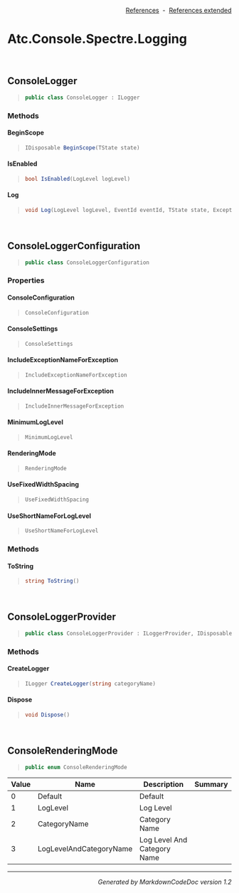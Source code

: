 <div style='text-align: right'>

[References](Index.md)&nbsp;&nbsp;-&nbsp;&nbsp;[References extended](IndexExtended.md)
</div>

# Atc.Console.Spectre.Logging

<br />

## ConsoleLogger

>```csharp
>public class ConsoleLogger : ILogger
>```

### Methods

#### BeginScope
>```csharp
>IDisposable BeginScope(TState state)
>```
#### IsEnabled
>```csharp
>bool IsEnabled(LogLevel logLevel)
>```
#### Log
>```csharp
>void Log(LogLevel logLevel, EventId eventId, TState state, Exception exception, Func<TState, Exception, string> formatter)
>```

<br />

## ConsoleLoggerConfiguration

>```csharp
>public class ConsoleLoggerConfiguration
>```

### Properties

#### ConsoleConfiguration
>```csharp
>ConsoleConfiguration
>```
#### ConsoleSettings
>```csharp
>ConsoleSettings
>```
#### IncludeExceptionNameForException
>```csharp
>IncludeExceptionNameForException
>```
#### IncludeInnerMessageForException
>```csharp
>IncludeInnerMessageForException
>```
#### MinimumLogLevel
>```csharp
>MinimumLogLevel
>```
#### RenderingMode
>```csharp
>RenderingMode
>```
#### UseFixedWidthSpacing
>```csharp
>UseFixedWidthSpacing
>```
#### UseShortNameForLogLevel
>```csharp
>UseShortNameForLogLevel
>```
### Methods

#### ToString
>```csharp
>string ToString()
>```

<br />

## ConsoleLoggerProvider

>```csharp
>public class ConsoleLoggerProvider : ILoggerProvider, IDisposable
>```

### Methods

#### CreateLogger
>```csharp
>ILogger CreateLogger(string categoryName)
>```
#### Dispose
>```csharp
>void Dispose()
>```

<br />

## ConsoleRenderingMode

>```csharp
>public enum ConsoleRenderingMode
>```


| Value | Name | Description | Summary | 
| --- | --- | --- | --- | 
| 0 | Default | Default |  | 
| 1 | LogLevel | Log Level |  | 
| 2 | CategoryName | Category Name |  | 
| 3 | LogLevelAndCategoryName | Log Level And Category Name |  | 


<hr /><div style='text-align: right'><i>Generated by MarkdownCodeDoc version 1.2</i></div>
